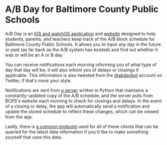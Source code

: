 # A/B Day for Baltimore County Public Schools
A/B Day is an [iOS and watchOS application](https://itunes.apple.com/us/app/b-day-for-baltimore-county/id928756760) and [website](https://cameronbernhardt.com/projects/ab-day/) designed to help students, parents, and teachers keep track of the A/B block schedule for Baltimore County Public Schools. It allows you to input any day in the future or past (as far back as the A/B system has existed) and find out whether it was or will be an A or B day.

You can receive notifications each morning informing you of what type of day that day will be; it will also inform you of delays or closings if applicable. This information is also tweeted from the [@abdaybot](https://twitter.com/abdaybot) account on Twitter, if that's more your style.

Notifications are sent from [a server](Push/Push.py) written in Python that maintains a constantly-updated copy of the A/B schedule, and the server pulls from BCPS's website each morning to check for closings and delays. In the event of a closing or delay, the app will automatically send a notification and update the stored schedule to reflect these changes, which can be viewed from the app.

Lastly, there is [a common endpoint](https://cameronbernhardt.com/projects/ab-day/dates.json) used for all of these clients that can be queried for the latest date information if you'd like to make something yourself that uses this data.